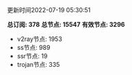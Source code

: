 更新时间2022-07-19 05:30:51

**总订阅: 378**
**总节点: 15547**
**有效节点: 3296**
- v2ray节点: 1953
- ss节点: 989
- ssr节点: 19
- trojan节点: 335
